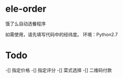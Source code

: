 # ele-order
饿了么自动选餐程序

如需使用，请先填写代码中的经纬度。
环境：Python2.7

# Todo

-[] 指定价格
-[] 指定评分
-[] 菜式选择
-[] 二维码付款
